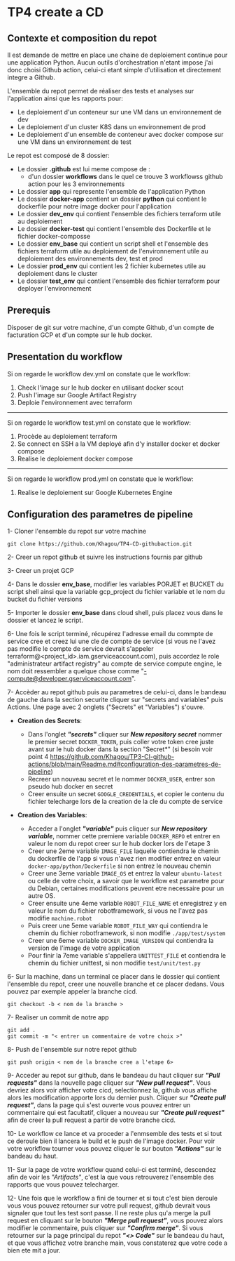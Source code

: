 # TP4 create a CD

## Contexte et composition du repot

Il est demande de mettre en place une chaine de deploiement continue pour une application Python. Aucun outils d'orchestration n'etant impose j'ai donc choisi Github action, celui-ci etant simple d'utilisation et directement integre a Github.

L'ensemble du repot permet de réaliser des tests et analyses sur l'application ainsi que les rapports pour:

- Le deploiement d'un conteneur sur une VM dans un environnement de dev
- Le deploiement d'un cluster K8S dans un environnement de prod
- Le deploiement d'un ensemble de conteneur avec docker compose sur une VM dans un environnement de test

Le repot est composé de 8 dossier:

- Le dossier **.github** est lui meme compose de :
  - d'un dossier **workflows** dans le quel ce trouve 3 workflowss github action pour les 3 environnements
- Le dossier **app** qui represente l'ensemble de l'application Python
- Le dossier **docker-app** contient un dossier **python** qui contient le dockerfile pour notre image docker pour l'application
- Le dossier **dev_env** qui contient l'ensemble des fichiers terraform utile au deploiement
- Le dossier **docker-test**  qui contient l'ensemble des Dockerfile et le fichier docker-composse
- Le dossier **env_base** qui contient un script shell et l'ensemble des fichiers terraform utile au deploiement de l'environnement utile au deploiement des environnements dev, test et prod
- Le dossier **prod_env** qui contient les 2 fichier kubernetes utile au deploiement dans le cluster
- Le dossier **test_env** qui contient l'ensemble des fichier terraform pour deployer l'environnement

## Prerequis

Disposer de git sur votre machine, d'un compte Github, d'un compte de facturation GCP et d'un compte sur le hub docker.

## Presentation du workflow

Si on regarde le workflow dev.yml on constate que le workflow:

1. Check l'image sur le hub docker en utilisant docker scout
2. Push l'image sur Google Artifact Registry
3. Deploie l'environnement avec terraform

--------------------------------------------------------------

Si on regarde le workflow test.yml on constate que le workflow:

1. Procède au deploiement terraform
2. Se connect en SSH a la VM deployé afin d'y installer docker et docker compose
3. Realise le deploiement docker compose

--------------------------------------------------------------

Si on regarde le workflow prod.yml on constate que le workflow:

1. Realise le deploiement sur Google Kubernetes Engine

   
## Configuration des parametres de pipeline

1- Cloner l'ensemble du repot sur votre machine

```
git clone https://github.com/Khagou/TP4-CD-githubaction.git
```

2- Creer un repot github et suivre les instructions fournis par github

3- Creer un projet GCP

4- Dans le dossier **env_base**, modifier les variables PORJET et BUCKET du script shell ainsi que la variable gcp_project du fichier variable et le nom du bucket du fichier versions

5- Importer le dossier **env_base** dans cloud shell, puis placez vous dans le dossier et lancez le script.

6- Une fois le script terminé, récupérez l'adresse email du commpte de service cree et creez lui une cle de compte de service (si vous ne l'avez pas modifie le compte de service devrait s'appeler terraform@<project_id>.iam.gserviceaccount.com), puis accordez le role "administrateur artifact registry" au compte de service compute engine, le nom doit ressembler a quelque chose comme "<project-number>-compute@developer.gserviceaccount.com".

7- Accèder au repot github puis au parametres de celui-ci, dans le bandeau de gauche dans la section securite cliquer sur "secrets and variables" puis Actions. Une page avec 2 onglets ("Secrets" et "Variables") s'ouvre.

- **Creation des Secrets**:

  - Dans l'onglet **_"secrets"_** cliquer sur **_New repository secret_** nommer le premier secret `DOCKER_TOKEN`, puis coller votre token cree juste avant sur le hub docker dans la section "Secret\*" (si besoin voir point 4 https://github.com/Khagou/TP3-CI-github-actions/blob/main/Readme.md#configuration-des-parametres-de-pipeline)
  - Recreer un nouveau secret et le nommer `DOCKER_USER`, entrer son pseudo hub docker en secret
  - Creer ensuite un secret `GOOGLE_CREDENTIALS`, et copier le contenu du fichier telecharge lors de la creation de la cle du compte de service

- **Creation des Variables**:
  - Acceder a l'onglet **_"variable"_** puis cliquer sur **_New repository variable_**, nommer cette premiere variable `DOCKER_REPO` et entrer en valeur le nom du repot creer sur le hub docker lors de l'etape 3
  - Creer une 2eme variable `IMAGE_FILE` laquelle contiendra le chemin du dockerfile de l'app si vous n'avez rien modifier entrez en valeur `docker-app/python/Dockerfile` si non entrez le nouveau chemin
  - Creer une 3eme variable `IMAGE_OS` et entrez la valeur `ubuntu-latest` ou celle de votre choix, a savoir que le workflow est parametre pour du Debian, certaines modifications peuvent etre necessaire pour un autre OS.
  - Creer ensuite une 4eme variable `ROBOT_FILE_NAME` et enregistrez y en valeur le nom du fichier robotframework, si vous ne l'avez pas modifie `machine.robot`
  - Puis creer une 5eme variable `ROBOT_FILE_WAY` qui contiendra le chemin du fichier robotframework, si non modifie `./app/test/system`
  - Creer une 6eme variable `DOCKER_IMAGE_VERSION` qui contiendra la version de l'image de votre application
  - Pour finir la 7eme variable s'appellera `UNITTEST_FILE` et contiendra le chemin du fichier unittest, si non modifie `test/unit/test.py`

6- Sur la machine, dans un terminal ce placer dans le dossier qui contient l'ensemble du repot, creer une nouvelle branche et ce placer dedans. Vous pouvez par exemple appeler la branche cicd.

```
git checkout -b < nom de la branche >
```

7- Realiser un commit de notre app

```
git add .
git commit -m "< entrer un commentaire de votre choix >"
```

8- Push de l'ensemble sur notre repot github

```
git push origin < nom de la branche cree a l'etape 6>
```

9- Acceder au repot sur github, dans le bandeau du haut cliquer sur **_"Pull requests"_** dans la nouvelle page cliquer sur **_"New pull request"_**.
Vous devriez alors voir afficher votre cicd, selectionnez la, github vous affiche alors les modification apporte lors du dernier push.
Cliquer sur **_"Create pull request"_**, dans la page qui s'est ouverte vous pouvez entrer un commentaire qui est facultatif, cliquer a nouveau sur **_"Create pull request"_** afin de creer la pull request a partir de votre branche cicd.

10- Le workflow ce lance et va proceder a l'enmsemble des tests et si tout ce deroule bien il lancera le build et le push de l'image docker.
Pour voir votre workflow tourner vous pouvez cliquer le sur bouton **_"Actions"_** sur le bandeau du haut.

11- Sur la page de votre workflow quand celui-ci est terminé, descendez afin de voir les _"Artifacts"_, c'est la que vous retrouverez l'ensemble des rapports que vous pouvez telecharger.

12- Une fois que le workflow a fini de tourner et si tout c'est bien deroule vous vous pouvez retourner sur votre pull request, github devrait vous signaler que tout les test sont passe.
Il ne reste plus qu'a merge la pull request en cliquant sur le bouton **_"Merge pull request"_**, vous pouvez alors modifier le commentaire, puis cliquer sur **_"Confirm merge"_**.
Si vous retourner sur la page principal du repot **_"<> Code"_** sur le bandeau du haut, et que vous affichez votre branche main, vous constaterez que votre code a bien ete mit a jour.
